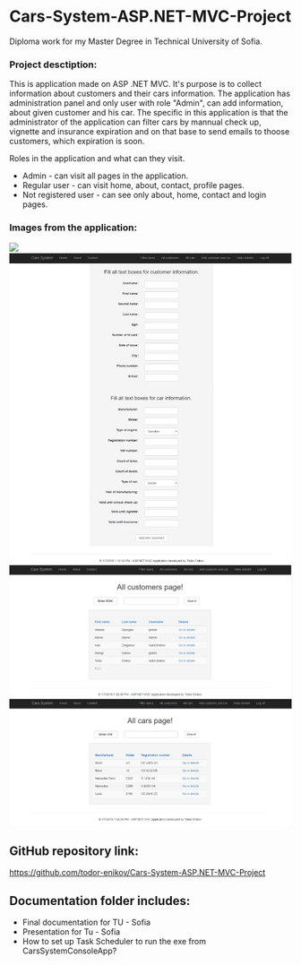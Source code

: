 ﻿# Cars-System-ASP.NET-MVC-Project
Diploma work for my Master Degree in Technical University of Sofia.

### Project desctiption:
This is application made on ASP .NET MVC. It's purpose is to collect information about customers and their cars information. The application has administration panel and only user with role "Admin", can add information, about given customer and his car. The specific in this application is that the administrator of the application can filter cars by mannual check up, vignette and insurance expiration and on that base to send emails to thoose customers, which expiration is soon.

Roles in the application and what can they visit.
* Admin - can visit all pages in the application.
* Regular user - can visit home, about, contact, profile pages.
* Not registered user - can see only about, home, contact and login pages.

### Images from the application: 

![](Images/Home.png)
![](Images/AddUser.png)
![](Images/AllUsers.png)
![](Images/AllCars.png)

## GitHub repository link:

https://github.com/todor-enikov/Cars-System-ASP.NET-MVC-Project

## Documentation folder includes:
  * Final documentation for TU - Sofia
  * Presentation for Tu - Sofia
  * How to set up Task Scheduler to run the exe from CarsSystemConsoleApp?
